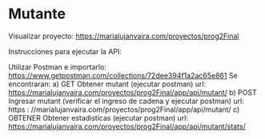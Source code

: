 # Mutante
Visualizar proyecto: https://marialujanvaira.com/proyectos/prog2Final

Instrucciones para ejecutar la API:

Utilizar Postman e importarlo: https://www.getpostman.com/collections/72dee394f1a2ac65e861
Se encontraran: 
a) GET Obtener mutant (ejecutar postman) url: https://marialujanvaira.com/proyectos/prog2Final/app/api/mutant/ 
b) POST Ingresar mutant (verificar el ingreso de cadena y ejecutar postman) url: https : //marialujanvaira.com/proyectos/prog2Final/app/api/mutant/ 
c) OBTENER Obtener estadisticas (ejecutar postman) url: https://marialujanvaira.com/proyectos/prog2Final/app/api/mutant/stats/

